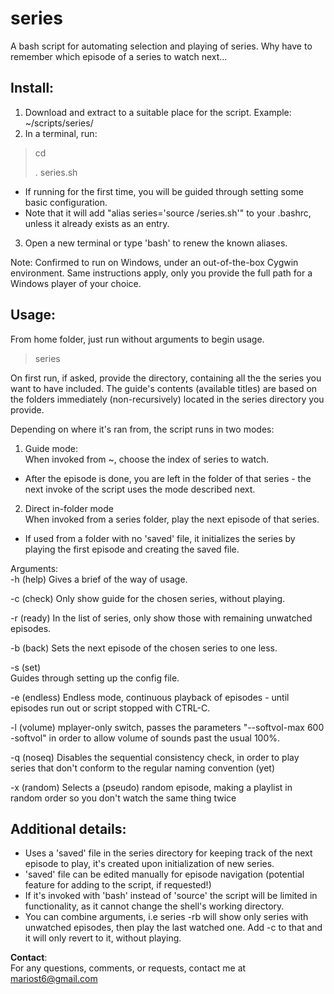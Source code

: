 series
======

A bash script for automating selection and playing of series. Why have to remember which episode of a series to watch next...

## Install:
1. Download and extract to a suitable place for the script. Example: ~/scripts/series/
2. In a terminal, run:
> cd <scriptDir>
>
> . series.sh

  * If running for the first time, you will be guided through setting some basic configuration.
  * Note that it will add "alias series='source <scriptDir>/series.sh'" to your .bashrc, unless it already exists as an entry.

3. Open a new terminal or type 'bash' to renew the known aliases.

Note: Confirmed to run on Windows, under an out-of-the-box Cygwin environment. Same instructions apply, only you provide the full path for a Windows player of your choice.

## Usage:

From home folder, just run without arguments to begin usage.

> series

On first run, if asked, provide the directory, containing all the the series you want to have included. The guide's contents (available titles) are based on the folders immediately (non-recursively) located in the series directory you provide.

Depending on where it's ran from, the script runs in two modes:

1. Guide mode:  
  When invoked from ~, choose the index of series to watch.  
  * After the episode is done, you are left in the folder of that series - the next invoke of the script uses the mode described next.

2. Direct in-folder mode  
  When invoked from a series folder, play the next episode of that series.  
  * If used from a folder with no 'saved' file, it initializes the series by playing the first episode and creating the saved file.

Arguments:  
-h (help)
  Gives a brief of the way of usage.
		
-c (check)
  Only show guide for the chosen series, without playing.

-r (ready)
  In the list of series, only show those with remaining unwatched episodes.

-b (back)
  Sets the next episode of the chosen series to one less.

-s (set)  
  Guides through setting up the config file.

-e (endless)
  Endless mode, continuous playback of episodes - until episodes run out or script stopped with CTRL-C.

-l (volume)
  mplayer-only switch, passes the parameters "--softvol-max 600 -softvol" in order to allow volume of sounds past the usual 100%.

-q (noseq)
  Disables the sequential consistency check, in order to play series that don't conform to the regular naming convention (yet)

-x (random)
  Selects a (pseudo) random episode, making a playlist in random order so you don't watch the same thing twice

## Additional details:

* Uses a 'saved' file in the series directory for keeping track of the next episode to play, it's created upon initialization of new series.  
* 'saved' file can be edited manually for episode navigation (potential feature for adding to the script, if requested!)  
* If it's invoked with 'bash' instead of 'source' the script will be limited in functionality, as it cannot change the shell's working directory.  
* You can combine arguments, i.e series -rb will show only series with unwatched episodes, then play the last watched one. Add -c to that and it will only revert to it, without playing.

**Contact**:  
For any questions, comments, or requests, contact me at mariost6@gmail.com
